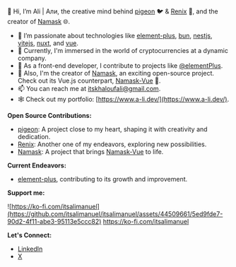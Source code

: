  👋 Hi, I’m Ali | Али, the creative mind behind [pigeon](https://github.com/itsalimanuel/pigeon) 🐦 & [Renix](https://github.com/itsalimanuel/renix) 🎇, and the creator of [Namask](https://namask.xyz) 🌐.
- 👀 I’m passionate about technologies like [element-plus](https://element-plus.org/en-US/), [bun](https://bun.sh/), [nestjs](https://nestjs.com/), [vitejs](https://vitejs.dev/), [nuxt](https://github.com/nuxt/nuxt), and [vue](https://vuejs.org).
- 🌱 Currently, I'm immersed in the world of cryptocurrencies at a dynamic company.
- 💼 As a front-end developer, I contribute to projects like [@elementPlus](https://github.com/element-plus/element-plus/).
- 🚀 Also, I'm the creator of [Namask](https://namask.xyz), an exciting open-source project. Check out its Vue.js counterpart, [Namask-Vue](https://github.com/itsalimanuel/namask-vue) 🤖.
- 📫 You can reach me at itskhaloufali@gmail.com.
- 🕸️ Check out my portfolio: [https://www.a-li.dev/](https://www.a-li.dev/).

**Open Source Contributions:**
- [pigeon](https://github.com/itsalimanuel/pigeon): A project close to my heart, shaping it with creativity and dedication.
- [Renix](https://github.com/itsalimanuel/renix): Another one of my endeavors, exploring new possibilities.
- [Namask](https://namask.xyz): A project that brings [Namask-Vue](https://github.com/itsalimanuel/namask-vue) to life.

**Current Endeavors:**
- [element-plus](https://github.com/element-plus/element-plus/), contributing to its growth and improvement.

**Support me:**

![https://ko-fi.com/itsalimanuel](https://github.com/itsalimanuel/itsalimanuel/assets/44509661/5ed9fde7-90d2-4f11-abe3-95113e5ccc82)
https://ko-fi.com/itsalimanuel



**Let's Connect:**
 - [LinkedIn](https://www.linkedin.com/in/khaloufali/)
 - [X](https://twitter.com/itsAliKhalouf)

